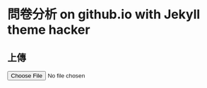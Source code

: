 # 問卷分析 on github.io with Jekyll theme hacker

<script src="https://unpkg.com/xlsx/dist/xlsx.full.min.js"></script>
<script src="https://cdn.jsdelivr.net/npm/chart.js"></script>

## 上傳
<div id="upload-file">
<input type="file" id="xlsxFile" accept=".xlsx" onchange="startProcessing()">
</div>

<div id="worksheetsInfo"></div>

<script>
function uploadFile(file) {
    return new Promise((resolve, reject) => {
        const reader = new FileReader();
        reader.onload = function(e) {
            resolve(new Uint8Array(e.target.result));
        };
        reader.onerror = reject;
        reader.readAsArrayBuffer(file);
    });
}

function parseXLSX(data) {
    return XLSX.read(data, {type: 'array'});
}

function CreateDict(sheetTranslate) {
    var q_maps = {}; 
    var a_maps = {};
    var ordinal = 1;
    var question = 1;

    // assuming sheetTranslate is a 2D array
    sheetTranslate.forEach((line, i) => {
        if (i === 0) return;  // skip header
        var type = line[0];
        line.forEach((cell, j) => {
            if (j === 0) return;  // skip type
            var lang = sheetTranslate[0][j];  // assuming header contains language codes
            if (!q_maps[lang]) q_maps[lang] = {};
            if (!a_maps[lang]) a_maps[lang] = {};
            if (type) {  // if type is not empty
                q_maps[lang][cell] = { type: type, question: question++ };
                ordinal = 1;  // reset
            } else {  // if type is empty
                a_maps[lang][cell] = ordinal++;
            }
        });
    });

    return { q_maps, a_maps };
}

function ParseSurvey(sheet, mappingtable) {
    // assuming sheet is a 2D array and mappingtable contains q_maps and a_maps
    var forms = [];
    var lang = sheet[0][0];  // assuming language code is in cell A1
    sheet.forEach((line, i) => {
        if (i === 0) return;  // skip header
        var form = { type: lang, ans: [] };
        line.forEach((cell, j) => {
            var question = mappingtable.q_maps[lang][sheet[0][j]];
            form.type = question.type;
            var answers = cell.split(',').map(Number);
            answers.forEach(answer => {
                form.ans.push(mappingtable.a_maps[lang][answer]);
            });
        });
        forms.push(form);
    });

    return forms;
}

function DrawPieChart(surveys, question_id) {
    // assuming surveys is an array of forms and each form contains type and ans
    var answers = {};
    surveys.forEach(survey => {
        var answer = survey.ans[question_id];
        if (!answers[answer]) answers[answer] = 0;
        answers[answer]++;
    });

    // using Chart.js to draw pie chart
    new Chart(document.getElementById("pie-chart"), {
        type: 'pie',
        data: {
            labels: Object.keys(answers),
            datasets: [{
                data: Object.values(answers),
                backgroundColor: ... // define color set here
            }]
        },
        options: {
            title: {
                display: true,
                text: 'Question ' + (question_id + 1)
            }
        }
    });
}

function DrawHistogram(surveys, question_id) {
    // similar to DrawPieChart()
    // change 'pie' to 'bar' and adjust options accordingly
}

function ListText(surveys, question_id) {
    // print each answer
    surveys.forEach(survey => {
        console.log('Form', survey.type, 'Answer to Q' + (question_id + 1), ':', survey.ans[question_id]);
    });
}

async function startProcessing() {
    const xlsxFile = document.getElementById('xlsxFile').files[0];
    if (!xlsxFile) {
        console.error('No file selected!');
        return;
    }

    const data = await uploadFile(xlsxFile);
    const workbook = parseXLSX(data);

    const mappingTable = CreateDict(workbook.Sheets['Translate']);

    const surveyPromises = workbook.SheetNames.map(sheetName => 
        sheetName !== 'Translate' ? ParseSurvey(workbook.Sheets[sheetName], mappingTable) : null
    );
    
    const surveys = await Promise.all(surveyPromises);
    
    surveys.forEach(survey => {
        survey.questions.forEach((question, i) => {
            switch(question.type) {
                case 'Choice':
                    DrawPieChart(survey, i);
                    break;
                case 'Checkbox':
                    DrawHistogram(survey, i);
                    break;
                case 'Text':
                    ListText(survey, i);
                    break;
                default:
                    console.error('Invalid question type:', question.type);
            }
        });
    });
}
</script>
